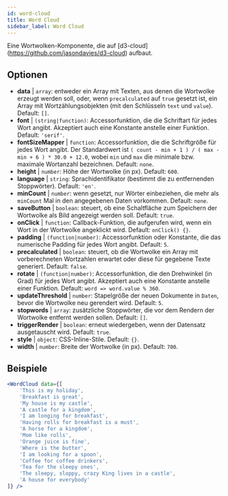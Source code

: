 ```yaml
---
id: word-cloud 
title: Word Cloud
sidebar_label: Word Cloud
---
```


Eine Wortwolken-Komponente, die auf [d3-cloud] (https://github.com/jasondavies/d3-cloud) aufbaut.

## Optionen

* __data__ | `array`: entweder ein Array mit Texten, aus denen die Wortwolke erzeugt werden soll, oder, wenn `precalculated` auf `true` gesetzt ist, ein Array mit Wortzählungsobjekten (mit den Schlüsseln `text` und `value`). Default: `[]`.
* __font__ | `(string|function)`: Accessorfunktion, die die Schriftart für jedes Wort angibt. Akzeptiert auch eine Konstante anstelle einer Funktion. Default: `'serif'`.
* __fontSizeMapper__ | `function`: Accessorfunktion, die die Schriftgröße für jedes Wort angibt. Der Standardwert ist `( count - min + 1 ) / ( max - min + 6 ) * 30.0 + 12.0`, wobei `min` und `max` die minimale bzw. maximale Wortanzahl bezeichnen. Default: `none`.
* __height__ | `number`: Höhe der Wortwolke (in px). Default: `600`.
* __language__ | `string`: Sprachidentifikator (bestimmt die zu entfernenden Stoppwörter). Default: `'en'`.
* __minCount__ | `number`: wenn gesetzt, nur Wörter einbeziehen, die mehr als `minCount` Mal in den angegebenen Daten vorkommen. Default: `none`.
* __saveButton__ | `boolean`: steuert, ob eine Schaltfläche zum Speichern der Wortwolke als Bild angezeigt werden soll. Default: `true`.
* __onClick__ | `function`: Callback-Funktion, die aufgerufen wird, wenn ein Wort in der Wortwolke angeklickt wird. Default: `onClick() {}`.
* __padding__ | `(function|number)`: Accessorfunktion oder Konstante, die das numerische Padding für jedes Wort angibt. Default: `5`.
* __precalculated__ | `boolean`: steuert, ob die Wortwolke ein Array mit vorberechneten Wortzahlen erwartet oder diese für gegebene Texte generiert. Default: `false`.
* __rotate__ | `(function|number)`: Accessorfunktion, die den Drehwinkel (in Grad) für jedes Wort angibt. Akzeptiert auch eine Konstante anstelle einer Funktion. Default: `word => word.value % 360`.
* __updateThreshold__ | `number`: Stapelgröße der neuen Dokumente in `Daten`, bevor die Wortwolke neu gerendert wird. Default: `5`.
* __stopwords__ | `array`: zusätzliche Stoppwörter, die vor dem Rendern der Wortwolke entfernt werden sollen. Default: `[]`.
* __triggerRender__ | `boolean`: erneut wiedergeben, wenn der Datensatz ausgetauscht wird. Default: `true`.
* __style__ | `object`: CSS-Inline-Stile. Default: `{}`.
* __width__ | `number`: Breite der Wortwolke (in px). Default: `700`.


## Beispiele

```jsx live
<WordCloud data={[
	'This is my holiday', 
	'Breakfast is great', 
	'My house is my castle', 
	'A castle for a kingdom', 
	'I am longing for breakfast',
	'Having rolls for breakfast is a must',
	'A horse for a kingdom',
	'Mom like rolls',
	'Orange juice is fine',
	'Where is the butter',
	'I am looking for a spoon',
	'Coffee for coffee drinkers',
	'Tea for the sleepy ones',
	'The sleepy, sloppy, crazy King lives in a castle',
	'A house for everybody'
]} />
```



